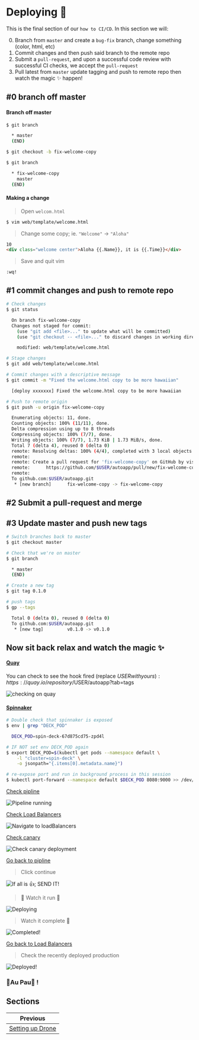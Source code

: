 # Deploying 🚀

This is the final section of our `how to CI/CD`. In this section we will:

0. Branch from `master` and create a `bug-fix` branch, change something (color, html, etc)
1. Commit changes and then push said branch to the remote repo
2. Submit a `pull-request`, and upon a successful code review with successful CI checks, we accept the `pull-request`
3. Pull latest from `master` update tagging and push to remote repo then watch the magic ✨ happen!

## #0 branch off master

#### Branch off master

```bash
$ git branch

  * master
  (END)

$ git checkout -b fix-welcome-copy

$ git branch

  * fix-welcome-copy
    master
  (END)
```

#### Making a change

> Open `welcom.html`

```bash
$ vim web/template/welcome.html
```

> Change some copy; ie. `"Welcome"` -> `"Aloha"`

```html
10
<div class="welcome center">Aloha {{.Name}}, it is {{.Time}}</div>
```

> Save and quit vim

```vim
:wq!
```

## #1 commit changes and push to remote repo

```bash
# Check changes
$ git status

  On branch fix-welcome-copy
  Changes not staged for commit:
    (use "git add <file>..." to update what will be committed)
    (use "git checkout -- <file>..." to discard changes in working directory)

    modified: web/template/welcome.html

# Stage changes
$ git add web/template/welcome.html

# Commit changes with a descriptive message
$ git commit -m "Fixed the welcome.html copy to be more hawaiian"

  [deploy xxxxxxx] Fixed the welcome.html copy to be more hawaiian

# Push to remote origin
$ git push -u origin fix-welcome-copy

  Enumerating objects: 11, done.
  Counting objects: 100% (11/11), done.
  Delta compression using up to 8 threads
  Compressing objects: 100% (7/7), done.
  Writing objects: 100% (7/7), 1.73 KiB | 1.73 MiB/s, done.
  Total 7 (delta 4), reused 0 (delta 0)
  remote: Resolving deltas: 100% (4/4), completed with 3 local objects.
  remote:
  remote: Create a pull request for 'fix-welcome-copy' on GitHub by visiting:
  remote:      https://github.com/$USER/autoapp/pull/new/fix-welcome-copy
  remote:
  To github.com:$USER/autoapp.git
   * [new branch]      fix-welcome-copy -> fix-welcome-copy
```

## #2 Submit a pull-request and merge

## #3 Update master and push new tags

```bash
# Switch branches back to master
$ git checkout master

# Check that we're on master
$ git branch

  * master
  (END)

# Create a new tag
$ git tag 0.1.0

# push tags
$ gp --tags

  Total 0 (delta 0), reused 0 (delta 0)
  To github.com:$USER/autoapp.git
   * [new tag]         v0.1.0 -> v0.1.0
```

## Now sit back relax and watch the magic ✨

#### [Quay](https://quay.io)

You can check to see the hook fired (replace $USER with yours): https://quay.io/repository/$USER/autoapp?tab=tags

![checking on quay](../assets/deploy-quay.png)

#### [Spinnaker](https://localhost:8080)

```bash
# Double check that spinnaker is exposed
$ env | grep "DECK_POD"

  DECK_POD=spin-deck-67d875cd75-zpd4l

# IF NOT set env DECK_POD again
$ export DECK_POD=$(kubectl get pods --namespace default \
    -l "cluster=spin-deck" \
    -o jsonpath="{.items[0].metadata.name}")

# re-expose port and run in background process in this session
$ kubectl port-forward --namespace default $DECK_POD 8080:9000 >> /dev/null &
```

[Check pipline](http://localhost:8080/#/applications/autoapp/executions)

![Pipeline running](../assets/deploy-running.png)

[Check Load Balancers](http://localhost:8080/#/applications/autoapp/loadBalancers)

![Navigate to loadBalancers](../assets/deploy-loadbalancers.png)

[Check canary](http://localhost:8080/#/applications/autoapp/loadBalancers/loadBalancerDetails/kubernetes/default/default/service%20autoapp-canary)

![Check canary deployment](../assets/deploy-canary.png)

[Go back to pipline](http://localhost:8080/#/applications/autoapp/executions)

> Click continue

![If all is 👍; SEND IT!](../assets/deploy-decision.png)

> 👀 Watch it run 🏃

![Deploying](../assets/deploy-processing.png)

> Watch it complete 🏁

![Completed!](../assets/deploy-ed.png)

[Go back to Load Balancers](http://localhost:8080/#/applications/autoapp/loadBalancers)

> Check the recently deployed production

![Deployed!](../assets/deploy-check-production.png)

### 🥳Au Pau🏁 !

## Sections

| Previous                              |
| ------------------------------------- |
| [Setting up Drone](06-setup-drone.md) |
